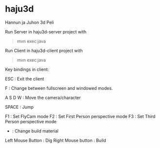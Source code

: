 haju3d
======
Hannun ja Juhon 3d Peli

Run Server in haju3d-server project with 
> mvn exec:java

Run Client in haju3d-client project with 
> mvn exec:java 

Key bindings in client:

ESC : Exit the client

F : Change between fullscreen and windowed modes.

A S D W : Move the camera/character

SPACE : Jump

F1 : Set FlyCam mode
F2 : Set First Person perspective mode
F3 : Set Third Person perspective mode

+ : Change build material

Left Mouse Button : Dig
Right Mouse button : Build
